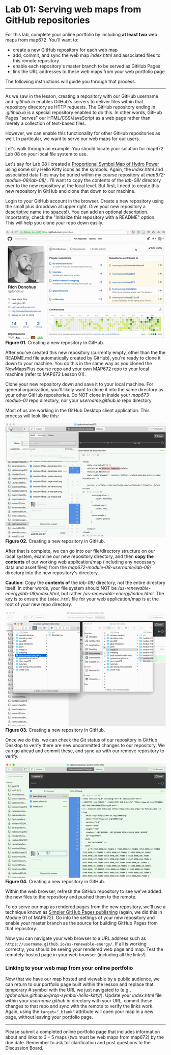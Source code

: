 # Lab 01: Serving web maps from GitHub repositories

For this lab, complete your online portfolio by including **at least two** web maps from map672. You'll want to:

* create a new GitHub repository for each web map
* add, commit, and sync the web map *index.html* and associated files to this remote repository
* enable each repository's master branch to be served as GitHub Pages
* link the URL addresses to these web maps from your web portfolio page

The following instructions will guide you through that process.

<hr>

As we saw in the lesson, creating a repository with our GitHub username and *.gitihub.io* enables GitHub's servers to deliver files within that repository directory as HTTP requests. The GitHub repository ending in *.gitihub.io* is a special repository enabled to do this. In other words, GitHub Pages "serves" our HTML/CSS/JavaScript as a web page rather than merely a collection of text-based files.

However, we can enable this functionality for other GitHub repositories as well. In particular, we want to serve our web maps for our users.

Let's walk through an example. You should locate your solution for map672 Lab 08 on your local file system to use.

Let's say for Lab 08 I created a [Proportional Symbol Map of Hydro Power](http://bl.ocks.org/rgdonohue/80ef203479b5f65db8e5) using some silly Hello Kitty icons as the symbols. Again, the *index.html* and associated data files may be buried within my course repository at *map672-module-08/lab-08/* . I'll want to copy the contents of the *lab-08/* directory over to the new repository at the local level. But first, I need to create this new repository in GitHub and clone that down to our machine.

Login to your GitHub account in the browser. Create a new repository using the small plus dropdown at upper right. Give your new repository a descriptive name (no spaces!). You can add an optional description. Importantly, check the "Initialize this repository with a README" option. This will help you clone your repo down easily.

![Example portfolio web page layout](graphics/create-new-repo.gif)  
**Figure 01.** Creating a new repository in GitHub.

After you've created this new repository (currently empty, other than the the README.md file automatically created by GitHub), you're ready to clone it down to your machine. You do this in the same way as you cloned the NewMapsPlus course repo and your own MAP672 repo to your local machine (refer to MAP672 Lesson 01).

Clone your new repository down and save it to your local machine. For general organization, you'll likely want to clone it into the same directory as your other GitHub repositories. Do NOT clone in inside your *map673-module-01* repo directory, nor your *username.github.io* repo directory.

Most of us are working in the GitHub Desktop client application. This process will look like this:

![Example portfolio web page layout](graphics/clone-new-repo.gif)  
**Figure 02.** Creating a new repository in GitHub.

After that is complete, we can go into our file/directory structure on our local system, examine our new repository directory, and then **copy the contents** of our working web application/map (including any necessary data and asset files) from the *map672-module-08-username/lab-08/* directory into the new repository's directory.

**Caution**: Copy the **contents of** the *lab-08/* directory, not the entire directory itself. In other words, your file system should NOT be */us-renewable-energy/lab-08/index.html*, but rather */us-renewable-energy/index.html*. The key is to ensure the `index.html` file for your web application/map is at the root of your new repo directory.

![Example portfolio web page layout](graphics/copy-files-to-new-repo.gif)  
**Figure 03.** Creating a new repository in GitHub.

Once we do this, we can check the Git status of our repository in GitHub Desktop to verify there are new uncommitted changes to our repository. We can go ahead and commit these, and sync up with our remove repository to verify.

![Example portfolio web page layout](graphics/commit-new-to-repo.gif)  
**Figure 04.** Creating a new repository in GitHub.

Within the web browser, refresh the GitHub repository to see we've added the new files to the repository and pushed them to the remote.

To do serve our map as rendered pages from the new repository, we'll use a technique known as [Simpler GitHub Pages publishing](https://github.com/blog/2228-simpler-github-pages-publishing) (again, we did this in Module 01 of MAP672). Go into the settings of your new repository and enable your master branch as the source for building GitHub Pages from that repository.

Now you can navigate your web browser to a URL address such as `https://username.github.io/us-renewable-energy/`. If all is working correctly, you should be seeing your rendered web page and map. Test the remotely-hosted page in your web browser (including all the links!).

### Linking to your web map from your online portfolio

Now that we have our map hosted and viewable by a public audience, we can return to our portfolio page built within the lesson and replace that temporary # symbol with the URL we just navigated to (e.g., *rgdonohue.github.io/prop-symbol-hello-kitty/*). Update your *index.html* file within your *username.github.io* directory with your URL, commit these changes to that repo and sync with the remote to verify the links work. Again, using the `target="_blank"` attribute will open your map in a new page, without leaving your portfolio page.

<hr>

Please submit a completed online portfolio page that includes information about and links to 3 &ndash; 5 maps (two must be web maps from map672) by the due date. Remember to ask for clarification and post questions to the Discussion Board.
